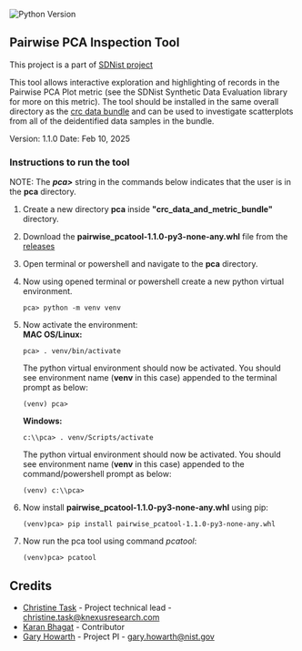 ![Python Version](https://img.shields.io/badge/python-3.9%20%7C%203.10%20%7C%203.11-blue)

## Pairwise PCA Inspection Tool
This project is a part of [SDNist project](https://github.com/usnistgov/SDNist)

This tool allows interactive exploration and highlighting of records in the Pairwise PCA Plot 
metric (see the SDNist Synthetic Data Evaluation library for more on this metric). 
The tool should be installed in the same overall directory as the [crc data bundle](https://github.com/usnistgov/privacy_collaborative_research_cycle/blob/research-acceleration-bundle/crc_data_bundle.zip)
and can be used to investigate scatterplots from all of the deidentified data samples in the bundle.


Version: 1.1.0
Date: Feb 10, 2025
 

### Instructions to run the tool
NOTE: The ***pca>*** string in the commands below indicates that the user is in the **pca** directory.
1. Create a new directory **pca** inside **"crc_data_and_metric_bundle"** directory.
2. Download the **pairwise_pcatool-1.1.0-py3-none-any.whl** file from the [releases](https://github.com/usnistgov/pair-wise_PCA/releases/tag/v1.1.0/)
3. Open terminal or powershell and navigate to the **pca** directory.
4. Now using opened terminal or powershell create a new python virtual environment.
    ```
    pca> python -m venv venv
    ```
5. Now activate the environment:  
    **MAC OS/Linux:**
    ```
    pca> . venv/bin/activate
    ```
    The python virtual environment should now be activated. You should see environment name (**venv** in this case) appended to the terminal prompt as below:  
    ```
    (venv) pca>
    ```
   
    **Windows:**
    ```
    c:\\pca> . venv/Scripts/activate
    ```
    The python virtual environment should now be activated. You should see environment name (**venv** in this case) appended to the command/powershell prompt as below:  
    ```
    (venv) c:\\pca>
    ```
   
6. Now install **pairwise_pcatool-1.1.0-py3-none-any.whl** using pip:
    ```
    (venv)pca> pip install pairwise_pcatool-1.1.0-py3-none-any.whl
    ```

7. Now run the pca tool using command *pcatool*:
    ```
   (venv)pca> pcatool
    ```
   

Credits 
----------

- [Christine Task](mailto:christine.task@knexusresearch.com) - Project technical lead - christine.task@knexusresearch.com
- [Karan Bhagat](https://github.com/kbtriangulum) - Contributor
- [Gary Howarth](https://www.nist.gov/people/gary-howarth) - Project PI - gary.howarth@nist.gov
